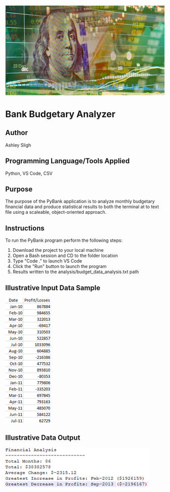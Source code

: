 ![Kickstart](Images/Franklin.png)

# Bank Budgetary Analyzer

## Author

Ashley Sligh

## Programming Language/Tools Applied

Python, VS Code, CSV

## Purpose

The purpose of the PyBank application is to analyze monthly budgetary financial data and produce statistical results to both the terminal at to text file using a scaleable, object-oriented approach.

## Instructions

To run the PyBank program perform the following steps:
1) Download the project to your local machine
2) Open a Bash session and CD to the folder location
3) Type "Code ." to launch VS Code
4) Click the "Run" button to launch the program
5) Results written to the analysis/budget_data_analysis.txt path

## Illustrative Input Data Sample

![Kickstart](Images/DataInputSample.png)

## Illustrative Data Output

![Kickstart](Images/analysisOutput.png)
